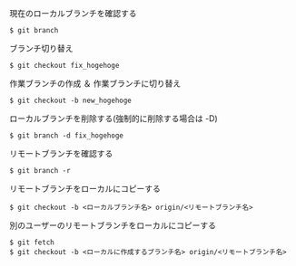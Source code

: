 現在のローカルブランチを確認する
```
$ git branch
```

ブランチ切り替え
```
$ git checkout fix_hogehoge
```

作業ブランチの作成 ＆ 作業ブランチに切り替え
```
$ git checkout -b new_hogehoge
```

ローカルブランチを削除する(強制的に削除する場合は -D)
```
$ git branch -d fix_hogehoge
```

リモートブランチを確認する
```
$ git branch -r 
```

リモートブランチをローカルにコピーする
```
$ git checkout -b <ローカルブランチ名> origin/<リモートブランチ名>
```

別のユーザーのリモートブランチをローカルにコピーする
```
$ git fetch
$ git checkout -b <ローカルに作成するブランチ名> origin/<リモートブランチ名>
```